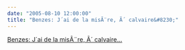 ```yaml
---
date: "2005-08-10 12:00:00"
title: "Benzes: J´ai de la misÃ¨re, Ã´ calvaire&#8230;"
---
```


[Benzes: J´ai de la misÃ¨re, Ã´ calvaire&#8230;](/lemire/blog/2005/08-10-benzes-jai-de-la-mis%ef%bf%bdre-%ef%bf%bd-calvaire)

